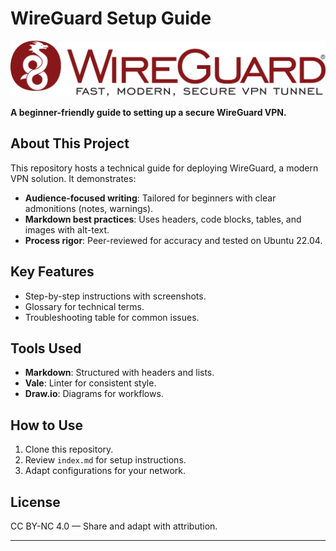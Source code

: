 # WireGuard Setup Guide  

![WireGuard Logo](./assets/wiregurad-logo.svg)  

**A beginner-friendly guide to setting up a secure WireGuard VPN.**  

## About This Project  
This repository hosts a technical guide for deploying WireGuard, a modern VPN solution. It demonstrates:  
- **Audience-focused writing**: Tailored for beginners with clear admonitions (notes, warnings).  
- **Markdown best practices**: Uses headers, code blocks, tables, and images with alt-text.  
- **Process rigor**: Peer-reviewed for accuracy and tested on Ubuntu 22.04.  

## Key Features  
- Step-by-step instructions with screenshots.  
- Glossary for technical terms.  
- Troubleshooting table for common issues.  

## Tools Used  
- **Markdown**: Structured with headers and lists.  
- **Vale**: Linter for consistent style.  
- **Draw.io**: Diagrams for workflows.  

## How to Use  
1. Clone this repository.  
2. Review `index.md` for setup instructions.  
3. Adapt configurations for your network.  

## License  
CC BY-NC 4.0 — Share and adapt with attribution.  

---
